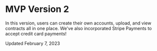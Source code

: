 # MVP Version 2
In this version, users can create their own accounts, upload, and view contracts all in one place. 
We've also incorporated Stripe Payments to accept credit card payments!

Updated February 7, 2023